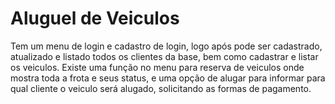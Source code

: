 
# Aluguel de Veiculos

Tem um menu de login e cadastro de login, logo após pode ser cadastrado, atualizado e listado todos os clientes da base, bem como cadastrar e listar os veiculos. Existe uma função no menu para reserva de veiculos onde mostra toda a frota e seus status, e uma opção de alugar para informar para qual cliente o veiculo será alugado, solicitando as formas de pagamento.